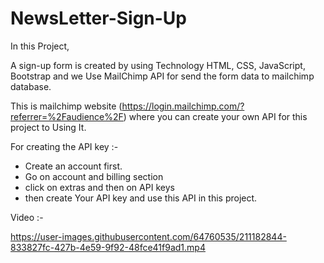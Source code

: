 # NewsLetter-Sign-Up

In this Project,

A sign-up form is created by using Technology HTML, CSS, JavaScript, Bootstrap and we Use MailChimp API for send the form data to mailchimp database.

This is mailchimp website (https://login.mailchimp.com/?referrer=%2Faudience%2F) where you can create your own API for this project to Using It.

For creating the API key :-
- Create an account first.
- Go on account and billing section
- click on extras and then on API keys
- then create Your API key and use this API in this project.

Video :-

https://user-images.githubusercontent.com/64760535/211182844-833827fc-427b-4e59-9f92-48fce41f9ad1.mp4


